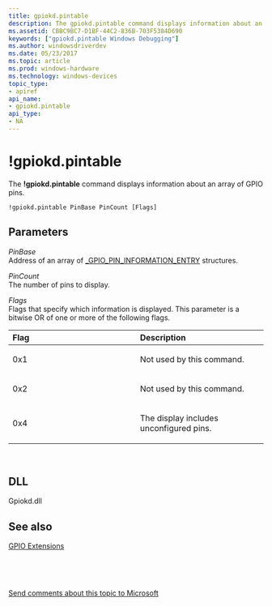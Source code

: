 ```yaml
---
title: gpiokd.pintable
description: The gpiokd.pintable command displays information about an array of GPIO pins.
ms.assetid: CBBC9BC7-D1BF-44C2-836B-703F5384D690
keywords: ["gpiokd.pintable Windows Debugging"]
ms.author: windowsdriverdev
ms.date: 05/23/2017
ms.topic: article
ms.prod: windows-hardware
ms.technology: windows-devices
topic_type:
- apiref
api_name:
- gpiokd.pintable
api_type:
- NA
---
```


# !gpiokd.pintable


The **!gpiokd.pintable** command displays information about an array of GPIO pins.

```
!gpiokd.pintable PinBase PinCount [Flags]
```

## <span id="ddk__devobj_dbg"></span><span id="DDK__DEVOBJ_DBG"></span>Parameters


<span id="_______PinBase______"></span><span id="_______pinbase______"></span><span id="_______PINBASE______"></span> *PinBase*   
Address of an array of [\_GPIO\_PIN\_INFORMATION\_ENTRY](gpio-extensions.md#data-structures-used-by-the-gpio-commands) structures.

<span id="_______PinCount______"></span><span id="_______pincount______"></span><span id="_______PINCOUNT______"></span> *PinCount*   
The number of pins to display.

<span id="_______Flags______"></span><span id="_______flags______"></span><span id="_______FLAGS______"></span> *Flags*   
Flags that specify which information is displayed. This parameter is a bitwise OR of one or more of the following flags.

<table>
<colgroup>
<col width="50%" />
<col width="50%" />
</colgroup>
<thead>
<tr class="header">
<th align="left">Flag</th>
<th align="left">Description</th>
</tr>
</thead>
<tbody>
<tr class="odd">
<td align="left"><p><span id="0x1"></span><span id="0X1"></span>0x1</p></td>
<td align="left"><p>Not used by this command.</p></td>
</tr>
<tr class="even">
<td align="left"><p><span id="0x2"></span><span id="0X2"></span>0x2</p></td>
<td align="left"><p>Not used by this command.</p></td>
</tr>
<tr class="odd">
<td align="left"><p><span id="0x4"></span><span id="0X4"></span>0x4</p></td>
<td align="left"><p>The display includes unconfigured pins.</p></td>
</tr>
</tbody>
</table>

 

## <span id="DLL"></span><span id="dll"></span>DLL


Gpiokd.dll

## <span id="see_also"></span>See also


[GPIO Extensions](gpio-extensions.md)

 

 

[Send comments about this topic to Microsoft](mailto:wsddocfb@microsoft.com?subject=Documentation%20feedback%20[debugger\debugger]:%20!gpiokd.pintable%20%20RELEASE:%20%285/15/2017%29&body=%0A%0APRIVACY%20STATEMENT%0A%0AWe%20use%20your%20feedback%20to%20improve%20the%20documentation.%20We%20don't%20use%20your%20email%20address%20for%20any%20other%20purpose,%20and%20we'll%20remove%20your%20email%20address%20from%20our%20system%20after%20the%20issue%20that%20you're%20reporting%20is%20fixed.%20While%20we're%20working%20to%20fix%20this%20issue,%20we%20might%20send%20you%20an%20email%20message%20to%20ask%20for%20more%20info.%20Later,%20we%20might%20also%20send%20you%20an%20email%20message%20to%20let%20you%20know%20that%20we've%20addressed%20your%20feedback.%0A%0AFor%20more%20info%20about%20Microsoft's%20privacy%20policy,%20see%20http://privacy.microsoft.com/default.aspx. "Send comments about this topic to Microsoft")





